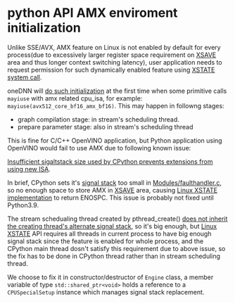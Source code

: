 # python API AMX enviroment initialization

Unlike SSE/AVX, AMX feature on Linux is not enabled by default for every process(due to excessively larger register space requirement on [XSAVE][1] area and thus longer context switching latency), user application needs to request permission for such dynamically enabled feature using [XSTATE system call][2].

oneDNN will [do such initialization][3] at the first time when some primitive calls `mayiuse` with amx related cpu_isa, for example:  `mayiuse(avx512_core_bf16_amx_bf16)`. This may happen in followng stages:
 - graph compilation stage: in stream's scheduling thread.
 - prepare parameter stage: also in stream's scheduling thread

This is fine for C/C++ OpenVINO application, but Python application using OpenVINO would fail to use AMX due to following known issue:

 [ Insufficient sigaltstack size used by CPython prevents extensions from using new ISA][4].

In brief, CPython sets it's [signal stack][5] too small in [Modules/faulthandler.c][6], so no enough space to store AMX in [XSAVE][1] area, causing [Linux XSTATE implementation][7] to return ENOSPC. This issue is probably not fixed until Python3.9.

The stream schedualing thread created by pthread_create() [does not inherit the creating thread's alternate signal stack][8], so it's big enough, but [Linux XSTATE][7] API requires all threads in current process to have big enough signal stack since the feature is enabled for whole process, and the CPython main thread dosn't satisfy this requirement due to above issue, so the fix has to be done in CPython thread rather than in stream scheduling thread.

We choose to fix it in constructor/destructor of `Engine` class, a member variable of type `std::shared_ptr<void>` holds a reference to a `CPUSpecialSetup` instance which manages signal stack replacement.

[1]: https://www.moritz.systems/blog/how-debuggers-work-getting-and-setting-x86-registers-part-2/

[2]: https://www.kernel.org/doc/html/latest/x86/xstate.html

[3]:https://github.com/oneapi-src/oneDNN/blob/master/src/cpu/x64/cpu_isa_traits.cpp#L333

[4]: https://bugs.python.org/issue46968

[5]: https://www.gnu.org/software/libc/manual/html_node/Signal-Stack.html

[6]: https://github.com/python/cpython/blob/main/Modules/faulthandler.c#L1359

[7]: https://elixir.bootlin.com/linux/v5.19-rc2/source/arch/x86/kernel/fpu/xstate.c#L1532

[8]: https://man7.org/linux/man-pages/man3/pthread_create.3.html